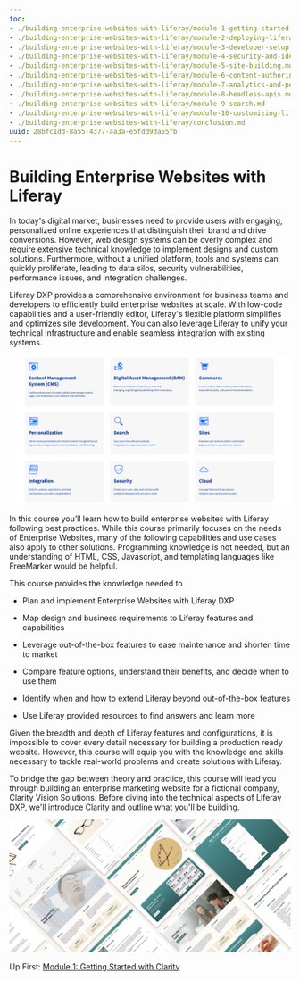 ```yaml
---
toc:
- ./building-enterprise-websites-with-liferay/module-1-getting-started-with-clarity.md
- ./building-enterprise-websites-with-liferay/module-2-deploying-liferay.md
- ./building-enterprise-websites-with-liferay/module-3-developer-setup.md
- ./building-enterprise-websites-with-liferay/module-4-security-and-identity-management.md
- ./building-enterprise-websites-with-liferay/module-5-site-building.md
- ./building-enterprise-websites-with-liferay/module-6-content-authoring-and-management.md
- ./building-enterprise-websites-with-liferay/module-7-analytics-and-personalization.md
- ./building-enterprise-websites-with-liferay/module-8-headless-apis.md
- ./building-enterprise-websites-with-liferay/module-9-search.md
- ./building-enterprise-websites-with-liferay/module-10-customizing-liferay-dxp.md
- ./building-enterprise-websites-with-liferay/conclusion.md
uuid: 28bfc1dd-8a55-4377-aa3a-e5fdd9da55fb
---
```

# Building Enterprise Websites with Liferay

In today's digital market, businesses need to provide users with engaging, personalized online experiences that distinguish their brand and drive conversions. However, web design systems can be overly complex and require extensive technical knowledge to implement designs and custom solutions. Furthermore, without a unified platform, tools and systems can quickly proliferate, leading to data silos, security vulnerabilities, performance issues, and integration challenges.

Liferay DXP provides a comprehensive environment for business teams and developers to efficiently build enterprise websites at scale. With low-code capabilities and a user-friendly editor, Liferay's flexible platform simplifies and optimizes site development. You can also leverage Liferay to unify your technical infrastructure and enable seamless integration with existing systems.

![Liferay's flexible and robust DXP provides the tools for optimizing site development.](./building-enterprise-websites-with-liferay/images/01.png)

<!--TASK: Replace temp img.-->

In this course you’ll learn how to build enterprise websites with Liferay following best practices. While this course primarily focuses on the needs of Enterprise Websites, many of the following capabilities and use cases also apply to other solutions. Programming knowledge is not needed, but an understanding of HTML, CSS, Javascript, and templating languages like FreeMarker would be helpful.

This course provides the knowledge needed to

* Plan and implement Enterprise Websites with Liferay DXP

* Map design and business requirements to Liferay features and capabilities

* Leverage out-of-the-box features to ease maintenance and shorten time to market

* Compare feature options, understand their benefits, and decide when to use them

* Identify when and how to extend Liferay beyond out-of-the-box features

* Use Liferay provided resources to find answers and learn more

Given the breadth and depth of Liferay features and configurations, it is impossible to cover every detail necessary for building a production ready website. However, this course will equip you with the knowledge and skills necessary to tackle real-world problems and create solutions with Liferay.

To bridge the gap between theory and practice, this course will lead you through building an enterprise marketing website for a fictional company, Clarity Vision Solutions. Before diving into the technical aspects of Liferay DXP, we'll introduce Clarity and outline what you'll be building. <!--TASK: improve rigid transition-->

![This course will lead you through building an enterprise marketing website for a fictional company, Clarity Vision Solutions.](./building-enterprise-websites-with-liferay/images/02.png)

Up First: [Module 1: Getting Started with Clarity](./building-enterprise-websites-with-liferay/module-1-getting-started-with-clarity.md)
